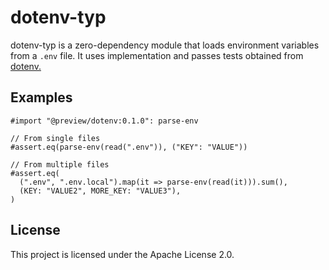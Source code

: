 # dotenv-typ

dotenv-typ is a zero-dependency module that loads environment variables from a `.env` file. It uses implementation and passes tests obtained from [dotenv.](https://github.com/motdotla/dotenv)

## Examples

```typ
#import "@preview/dotenv:0.1.0": parse-env

// From single files
#assert.eq(parse-env(read(".env")), ("KEY": "VALUE"))

// From multiple files
#assert.eq(
  (".env", ".env.local").map(it => parse-env(read(it))).sum(),
  (KEY: "VALUE2", MORE_KEY: "VALUE3"),
)

```

## License

This project is licensed under the Apache License 2.0.
